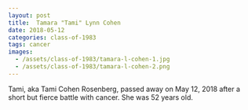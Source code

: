 ```yaml
---
layout: post
title:  Tamara "Tami" Lynn Cohen
date: 2018-05-12
categories: class-of-1983
tags: cancer
images:
  - /assets/class-of-1983/tamara-l-cohen-1.jpg
  - /assets/class-of-1983/tamara-l-cohen-2.png
---
```

Tami, aka Tami Cohen Rosenberg, passed away on May 12, 2018 after a short but fierce battle with cancer. She was 52 years old.
